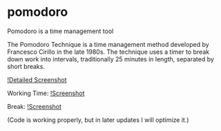 # pomodoro
Pomodoro is a time management tool

The Pomodoro Technique is a time management method developed by Francesco Cirillo in the late 1980s. The technique uses a timer to break down work into intervals, traditionally 25 minutes in length, separated by short breaks.

[!Detailed Screenshot](image/screenshot_detailed.png)

Working Time:
[!Screenshot](image/screenshot_1.png)

Break:
[!Screenshot](image/screenshot_2.png)

(Code is working properly, but in later updates I will optimize it.)
